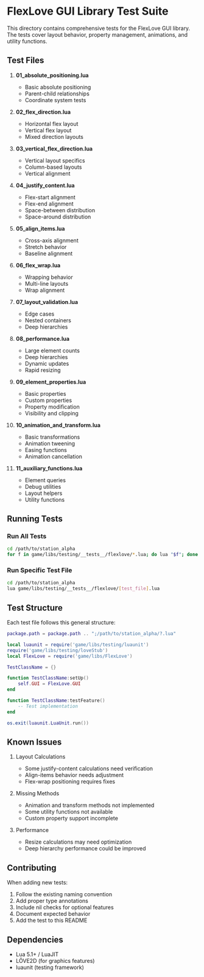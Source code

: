 # FlexLove GUI Library Test Suite

This directory contains comprehensive tests for the FlexLove GUI library. The tests cover layout behavior, property management, animations, and utility functions.

## Test Files

1. **01_absolute_positioning.lua**
   - Basic absolute positioning
   - Parent-child relationships
   - Coordinate system tests

2. **02_flex_direction.lua**
   - Horizontal flex layout
   - Vertical flex layout
   - Mixed direction layouts

3. **03_vertical_flex_direction.lua**
   - Vertical layout specifics
   - Column-based layouts
   - Vertical alignment

4. **04_justify_content.lua**
   - Flex-start alignment
   - Flex-end alignment
   - Space-between distribution
   - Space-around distribution

5. **05_align_items.lua**
   - Cross-axis alignment
   - Stretch behavior
   - Baseline alignment

6. **06_flex_wrap.lua**
   - Wrapping behavior
   - Multi-line layouts
   - Wrap alignment

7. **07_layout_validation.lua**
   - Edge cases
   - Nested containers
   - Deep hierarchies

8. **08_performance.lua**
   - Large element counts
   - Deep hierarchies
   - Dynamic updates
   - Rapid resizing

9. **09_element_properties.lua**
   - Basic properties
   - Custom properties
   - Property modification
   - Visibility and clipping

10. **10_animation_and_transform.lua**
    - Basic transformations
    - Animation tweening
    - Easing functions
    - Animation cancellation

11. **11_auxiliary_functions.lua**
    - Element queries
    - Debug utilities
    - Layout helpers
    - Utility functions

## Running Tests

### Run All Tests
```bash
cd /path/to/station_alpha
for f in game/libs/testing/__tests__/flexlove/*.lua; do lua "$f"; done
```

### Run Specific Test File
```bash
cd /path/to/station_alpha
lua game/libs/testing/__tests__/flexlove/[test_file].lua
```

## Test Structure

Each test file follows this general structure:

```lua
package.path = package.path .. ";/path/to/station_alpha/?.lua"

local luaunit = require('game/libs/testing/luaunit')
require('game/libs/testing/loveStub')
local FlexLove = require('game/libs/FlexLove')

TestClassName = {}

function TestClassName:setUp()
    self.GUI = FlexLove.GUI
end

function TestClassName:testFeature()
    -- Test implementation
end

os.exit(luaunit.LuaUnit.run())
```

## Known Issues

1. Layout Calculations
   - Some justify-content calculations need verification
   - Align-items behavior needs adjustment
   - Flex-wrap positioning requires fixes

2. Missing Methods
   - Animation and transform methods not implemented
   - Some utility functions not available
   - Custom property support incomplete

3. Performance
   - Resize calculations may need optimization
   - Deep hierarchy performance could be improved

## Contributing

When adding new tests:

1. Follow the existing naming convention
2. Add proper type annotations
3. Include nil checks for optional features
4. Document expected behavior
5. Add the test to this README

## Dependencies

- Lua 5.1+ / LuaJIT
- LÖVE2D (for graphics features)
- luaunit (testing framework)